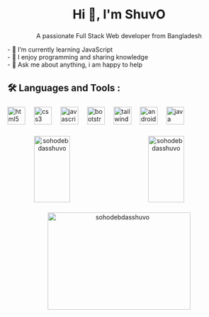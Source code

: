 <!--
**sohodebdasshuvo/sohodebdasshuvo** is a ✨ _special_ ✨ repository because its `README.md` (this file) appears on your GitHub profile.

Here are some ideas to get you started:

- 🔭 I’m currently working on ...
- 🌱 I’m currently learning ...
- 👯 I’m looking to collaborate on ...
- 🤔 I’m looking for help with ...
- 💬 Ask me about ...
- 📫 How to reach me: ...
- 😄 Pronouns: ...
- ⚡ Fun fact: ...
-->
<h1 align="center">Hi 👋, I'm ShuvO</h1>

###

<p align="center">A passionate Full Stack Web developer from Bangladesh</p>

<p align="left">- 🌱 I’m currently learning JavaScript<br>- 🥰 I enjoy programming and sharing knowledge<br>- 💬 Ask me about anything, i am happy to help</p>

###

<h2 align="left">🛠 Languages and Tools :</h2>

###

<div align="left">
  <img src="https://skillicons.dev/icons?i=html" height="40" alt="html5 logo"  />
  <img width="12" />
  <img src="https://skillicons.dev/icons?i=css" height="40" alt="css3 logo"  />
  <img width="12" />
  <img src="https://skillicons.dev/icons?i=js" height="40" alt="javascript logo"  />
  <img width="12" />
  <img src="https://skillicons.dev/icons?i=bootstrap" height="40" alt="bootstrap logo"  />
  <img width="12" />
  <img src="https://skillicons.dev/icons?i=tailwind" height="40" alt="tailwindcss logo"  />
  <img width="12" />
  <img src="https://skillicons.dev/icons?i=androidstudio" height="40" alt="androidstudio logo"  />
  <img width="12" />
  <img src="https://skillicons.dev/icons?i=java" height="40" alt="java logo"  />
</div>

###

<p align="center">&nbsp;
  <img height="150px" width="40%" align="left" src="https://github-readme-stats.vercel.app/api/top-langs?username=sohodebdasshuvo&show_icons=true&locale=en&layout=compact&theme=transparent" alt="sohodebdasshuvo" />
  <img height="150px" width="40%" align="center" src="https://github-readme-stats.vercel.app/api?username=sohodebdasshuvo&show_icons=true&locale=en&theme=transparent" alt="sohodebdasshuvo" />
</p>

###

<p align="center">
  <img height="220px" width="80%" align="center" src="https://github-readme-streak-stats.herokuapp.com?user=sohodebdasshuvo&theme=transparent&dates=227EBC" alt="sohodebdasshuvo" /></p>

###
